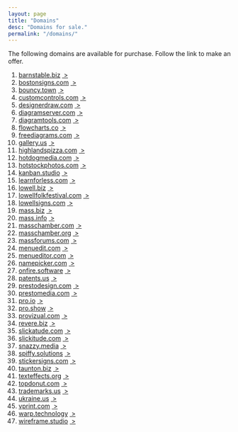 ```yaml
---
layout: page
title: "Domains"
desc: "Domains for sale."
permalink: "/domains/"
---
```


<div class="teaser b60">The following domains are available for purchase.  Follow the link to make an offer.</div>

<ol>
<li><a target="_blank" href="https://docs.google.com/forms/d/e/1FAIpQLSdQLpp3dF-iWtJwf1q2efawBo7sO9XBlpbMj8HnwNwaRHIJCw/viewform?entry.154939889=barnstable.biz&entry.1727519984=$189&entry.999040602&entry.607741526">
barnstable.biz</a> <a href="http://barnstable.biz">&nbsp;&gt;</a></li>

<li><a target="_blank" href="https://docs.google.com/forms/d/e/1FAIpQLSdQLpp3dF-iWtJwf1q2efawBo7sO9XBlpbMj8HnwNwaRHIJCw/viewform?entry.154939889=bostonsigns.com&entry.1727519984=$5995&entry.999040602&entry.607741526">
bostonsigns.com</a> <a href="http://bostonsigns.com">&nbsp;&gt;</a></li>

<li><a target="_blank" href="">
bouncy.town</a> <a href="http://bouncy.town">&nbsp;&gt;</a></li>

<li><a target="_blank" href="https://docs.google.com/forms/d/e/1FAIpQLSdQLpp3dF-iWtJwf1q2efawBo7sO9XBlpbMj8HnwNwaRHIJCw/viewform?entry.154939889=customcontrols.com&entry.1727519984=$9995&entry.999040602&entry.607741526">
customcontrols.com</a> <a href="http://customcontrols.com">&nbsp;&gt;</a></li>

<li><a target="_blank" href="https://docs.google.com/forms/d/e/1FAIpQLSdQLpp3dF-iWtJwf1q2efawBo7sO9XBlpbMj8HnwNwaRHIJCw/viewform?entry.154939889=designerdraw.com&entry.1727519984=$749&entry.999040602&entry.607741526">
designerdraw.com</a> <a href="http://designerdraw.com">&nbsp;&gt;</a></li>

<li><a target="_blank" href="https://docs.google.com/forms/d/e/1FAIpQLSdQLpp3dF-iWtJwf1q2efawBo7sO9XBlpbMj8HnwNwaRHIJCw/viewform?entry.154939889=diagramserver.com&entry.1727519984=$995&entry.999040602&entry.607741526">
diagramserver.com</a> <a href="http://diagramserver.com">&nbsp;&gt;</a></li>

<li><a target="_blank" href="https://docs.google.com/forms/d/e/1FAIpQLSdQLpp3dF-iWtJwf1q2efawBo7sO9XBlpbMj8HnwNwaRHIJCw/viewform?entry.154939889=diagramtools.com&entry.1727519984=$995&entry.999040602&entry.607741526">
diagramtools.com</a> <a href="http://diagramtools.com">&nbsp;&gt;</a></li>

<li><a target="_blank" href="https://docs.google.com/forms/d/e/1FAIpQLSdQLpp3dF-iWtJwf1q2efawBo7sO9XBlpbMj8HnwNwaRHIJCw/viewform?entry.154939889=flowcharts.co&entry.1727519984=$995&entry.999040602&entry.607741526">
flowcharts.co</a> <a href="http://flowcharts.co">&nbsp;&gt;</a></li>

<li><a target="_blank" href="https://docs.google.com/forms/d/e/1FAIpQLSdQLpp3dF-iWtJwf1q2efawBo7sO9XBlpbMj8HnwNwaRHIJCw/viewform?entry.154939889=freediagrams.com&entry.1727519984=$995&entry.999040602&entry.607741526">
freediagrams.com</a> <a href="http://freediagrams.com">&nbsp;&gt;</a></li>

<li><a target="_blank" href="https://docs.google.com/forms/d/e/1FAIpQLSdQLpp3dF-iWtJwf1q2efawBo7sO9XBlpbMj8HnwNwaRHIJCw/viewform?entry.154939889=gallery.us&entry.1727519984=$795&entry.999040602&entry.607741526">
gallery.us</a> <a href="http://gallery.us">&nbsp;&gt;</a></li>

<li><a target="_blank" href="https://docs.google.com/forms/d/e/1FAIpQLSdQLpp3dF-iWtJwf1q2efawBo7sO9XBlpbMj8HnwNwaRHIJCw/viewform?entry.154939889=highlandspizza.com&entry.1727519984=$189&entry.999040602&entry.607741526">
highlandspizza.com</a> <a href="http://highlandspizza.com">&nbsp;&gt;</a></li>

<li><a target="_blank" href="https://docs.google.com/forms/d/e/1FAIpQLSdQLpp3dF-iWtJwf1q2efawBo7sO9XBlpbMj8HnwNwaRHIJCw/viewform?entry.154939889=hotdogmedia.com&entry.1727519984=$1795&entry.999040602&entry.607741526">
hotdogmedia.com</a> <a href="http://hotdogmedia.com">&nbsp;&gt;</a></li>

<li><a target="_blank" href="https://docs.google.com/forms/d/e/1FAIpQLSdQLpp3dF-iWtJwf1q2efawBo7sO9XBlpbMj8HnwNwaRHIJCw/viewform?entry.154939889=hotstockphotos.com&entry.1727519984=$199&entry.999040602&entry.607741526">
hotstockphotos.com</a> <a href="http://hotstockphotos.com">&nbsp;&gt;</a></li>

<li><a target="_blank" href="https://docs.google.com/forms/d/e/1FAIpQLSdQLpp3dF-iWtJwf1q2efawBo7sO9XBlpbMj8HnwNwaRHIJCw/viewform?entry.154939889=kanban.studio&entry.1727519984=$799&entry.999040602&entry.607741526">
kanban.studio</a> <a href="http://kanban.studio">&nbsp;&gt;</a></li>

<li><a target="_blank" href="https://docs.google.com/forms/d/e/1FAIpQLSdQLpp3dF-iWtJwf1q2efawBo7sO9XBlpbMj8HnwNwaRHIJCw/viewform?entry.154939889=learnforless.com&entry.1727519984=$1895&entry.999040602&entry.607741526">
learnforless.com</a> <a href="http://learnforless.com">&nbsp;&gt;</a></li>

<li><a target="_blank" href="https://docs.google.com/forms/d/e/1FAIpQLSdQLpp3dF-iWtJwf1q2efawBo7sO9XBlpbMj8HnwNwaRHIJCw/viewform?entry.154939889=lowell.biz&entry.1727519984=$998&entry.999040602&entry.607741526">
lowell.biz</a> <a href="http://lowell.biz">&nbsp;&gt;</a></li>

<li><a target="_blank" href="https://docs.google.com/forms/d/e/1FAIpQLSdQLpp3dF-iWtJwf1q2efawBo7sO9XBlpbMj8HnwNwaRHIJCw/viewform?entry.154939889=lowellfolkfestival.com&entry.1727519984=$695&entry.999040602&entry.607741526">
lowellfolkfestival.com</a> <a href="http://lowellfolkfestival.com">&nbsp;&gt;</a></li>

<li><a target="_blank" href="https://docs.google.com/forms/d/e/1FAIpQLSdQLpp3dF-iWtJwf1q2efawBo7sO9XBlpbMj8HnwNwaRHIJCw/viewform?entry.154939889=lowellsigns.com&entry.1727519984=$795&entry.999040602&entry.607741526">
lowellsigns.com</a> <a href="http://lowellsigns.com">&nbsp;&gt;</a></li>

<li><a target="_blank" href="">
mass.biz</a> <a href="http://mass.biz">&nbsp;&gt;</a></li>

<li><a target="_blank" href="">
mass.info</a> <a href="http://mass.info">&nbsp;&gt;</a></li>

<li><a target="_blank" href="">
masschamber.com</a> <a href="http://masschamber.com">&nbsp;&gt;</a></li>

<li><a target="_blank" href="">
masschamber.org</a> <a href="http://masschamber.org">&nbsp;&gt;</a></li>

<li><a target="_blank" href="">
massforums.com</a> <a href="http://massforums.com">&nbsp;&gt;</a></li>

<li><a target="_blank" href="">
menuedit.com</a> <a href="http://menuedit.com">&nbsp;&gt;</a></li>

<li><a target="_blank" href="">
menueditor.com</a> <a href="http://menueditor.com">&nbsp;&gt;</a></li>

<li><a target="_blank" href="">
namepicker.com</a> <a href="http://namepicker.com">&nbsp;&gt;</a></li>

<li><a target="_blank" href="">
onfire.software</a> <a href="http://onfire.software">&nbsp;&gt;</a></li>

<li><a target="_blank" href="">
patents.us</a> <a href="http://patents.us">&nbsp;&gt;</a></li>

<li><a target="_blank" href="">
prestodesign.com</a> <a href="http://prestodesign.com">&nbsp;&gt;</a></li>

<li><a target="_blank" href="">
prestomedia.com</a> <a href="http://prestomedia.com">&nbsp;&gt;</a></li>

<li><a target="_blank" href="https://docs.google.com/a/pro.graphics/forms/d/e/1FAIpQLSdQLpp3dF-iWtJwf1q2efawBo7sO9XBlpbMj8HnwNwaRHIJCw/viewform?entry.154939889=pro.io&entry.1727519984=$15,000&entry.999040602&entry.1471934515&entry.607741526">
pro.io</a> <a href="http://pro.io">&nbsp;&gt;</a></li>

<li><a target="_blank" href="">
pro.show</a> <a href="http://pro.show">&nbsp;&gt;</a></li>

<li><a target="_blank" href="">
provizual.com</a> <a href="http://provizual.com">&nbsp;&gt;</a></li>

<li><a target="_blank" href="">
revere.biz</a> <a href="http://revere.biz">&nbsp;&gt;</a></li>

<li><a target="_blank" href="">
slickatude.com</a> <a href="http://slickatude.com">&nbsp;&gt;</a></li>

<li><a target="_blank" href="">
slickitude.com</a> <a href="http://slickitude.com">&nbsp;&gt;</a></li>

<li><a target="_blank" href="">
snazzy.media</a> <a href="http://snazzy.media">&nbsp;&gt;</a></li>

<li><a target="_blank" href="">
spiffy.solutions</a> <a href="http://spiffy.solutions">&nbsp;&gt;</a></li>

<li><a target="_blank" href="">
stickersigns.com</a> <a href="http://stickersigns.com">&nbsp;&gt;</a></li>

<li><a target="_blank" href="">
taunton.biz</a> <a href="http://taunton.biz">&nbsp;&gt;</a></li>

<li><a target="_blank" href="">
texteffects.org</a> <a href="http://texteffects.org">&nbsp;&gt;</a></li>

<li><a target="_blank" href="">
topdonut.com</a> <a href="http://topdonut.com">&nbsp;&gt;</a></li>

<li><a target="_blank" href="">
trademarks.us</a> <a href="http://trademarks.us">&nbsp;&gt;</a></li>

<li><a target="_blank" href="">
ukraine.us</a> <a href="http://ukraine.us">&nbsp;&gt;</a></li>

<li><a target="_blank" href="">
vprint.com</a> <a href="http://vprint.com">&nbsp;&gt;</a></li>

<li><a target="_blank" href="">
warp.technology</a> <a href="http://warp.technology">&nbsp;&gt;</a></li>

<li><a target="_blank" href="">
wireframe.studio</a> <a href="http://wireframe.studio">&nbsp;&gt;</a></li>
 

<a href=""></a></li>

</ol>
